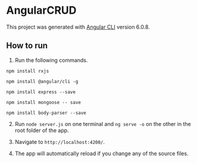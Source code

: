 # AngularCRUD

This project was generated with [Angular CLI](https://github.com/angular/angular-cli) version 6.0.8.

## How to run
1. Run the following commands.

  `npm install rxjs`

  `npm install @angular/cli -g`
  
  `npm install express --save`
  
  `npm install mongoose -- save`
  
  `npm install body-parser --save`

2. Run `node server.js` on one terminal and `ng serve -o` on the other in the root folder of the app. 

3. Navigate to `http://localhost:4200/`.

4. The app will automatically reload if you change any of the source files.

